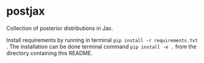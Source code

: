 # postjax
Collection of posterior distributions in Jax.


Install requirements by running in terminal `pip install -r requirements.txt` .
The installation can be done terminal command  `pip install -e .` from the directory containing this README.
